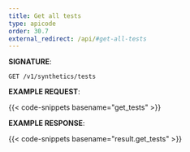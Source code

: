 ```yaml
---
title: Get all tests
type: apicode
order: 30.7
external_redirect: /api/#get-all-tests
---
```


**SIGNATURE**:

`GET /v1/synthetics/tests`

**EXAMPLE REQUEST**:

{{< code-snippets basename="get_tests" >}}

**EXAMPLE RESPONSE**:

{{< code-snippets basename="result.get_tests" >}}
